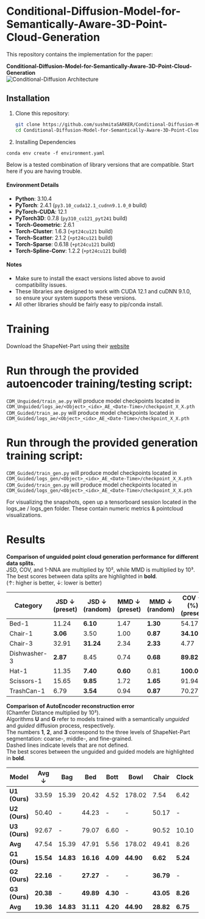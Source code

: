 # Conditional-Diffusion-Model-for-Semantically-Aware-3D-Point-Cloud-Generation

This repository contains the implementation for the paper:

**Conditional-Diffusion-Model-for-Semantically-Aware-3D-Point-Cloud-Generation**  
![Conditional-Diffusion Architecture](./README_Assets/architecture.png)

## Installation

1. Clone this repository:
   ```bash
   git clone https://github.com/sushmitaSARKER/Conditional-Diffusion-Model-for-Semantically-Aware-3D-Point-Cloud-Generation.git
   cd Conditional-Diffusion-Model-for-Semantically-Aware-3D-Point-Cloud-Generation
   ```

2. Installing Dependencies

`conda env create -f environment.yaml`

Below is a tested combination of library versions that are compatible. Start here if you are having trouble. 

#### Environment Details
- **Python**: 3.10.4
- **PyTorch**: 2.4.1 (`py3.10_cuda12.1_cudnn9.1.0_0` build)
- **PyTorch-CUDA**: 12.1
- **PyTorch3D**: 0.7.8 (`py310_cu121_pyt241` build)
- **Torch-Geometric**: 2.6.1
- **Torch-Cluster**: 1.6.3 (`+pt24cu121` build)
- **Torch-Scatter**: 2.1.2 (`+pt24cu121` build)
- **Torch-Sparse**: 0.6.18 (`+pt24cu121` build)
- **Torch-Spline-Conv**: 1.2.2 (`+pt24cu121` build)

#### Notes
- Make sure to install the exact versions listed above to avoid compatibility issues.
- These libraries are designed to work with CUDA 12.1 and cuDNN 9.1.0, so ensure your system supports these versions.
- All other libraries should be fairly easy to pip/conda install.


# Training

Download the ShapeNet-Part using their [website](https://shapenet.org/)

# Run through the provided autoencoder training/testing script:
`CDM_Unguided/train_ae.py` will produce model checkpoints located in `CDM_Unguided/logs_ae/<Object>_<idx>_AE_<Date-Time>/checkpoint_X_X.pth`
`CDM_Guided/train_ae.py` will produce model checkpoints located in `CDM_Guided/logs_ae/<Object>_<idx>_AE_<Date-Time>/checkpoint_X_X.pth`

# Run through the provided generation training script:
`CDM_Guided/train_gen.py` will produce model checkpoints located in `CDM_Guided/logs_gen/<Object>_<idx>_AE_<Date-Time>/checkpoint_X_X.pth`
`CDM_Guided/train_gen.py` will produce model checkpoints located in `CDM_Guided/logs_gen/<Object>_<idx>_AE_<Date-Time>/checkpoint_X_X.pth`

For visualizing the snapshots, open up a tensorboard session located in the logs_ae / logs_gen folder. 
These contain numeric metrics & pointcloud visualizations.

# Results

**Comparison of unguided point cloud generation performance for different data splits.**  
JSD, COV, and 1-NNA are multiplied by 10², while MMD is multiplied by 10³.  
The best scores between data splits are highlighted in **bold**.  
(↑: higher is better, ↓: lower is better)

| Category       | JSD ↓ (preset) | JSD ↓ (random) | MMD ↓ (preset) | MMD ↓ (random) | COV ↑ (%) (preset) | COV ↑ (%) (random) | 1-NNA ↓ (preset) | 1-NNA ↓ (random) |
|----------------|----------------|----------------|----------------|----------------|---------------------|---------------------|-------------------|-------------------|
| Bed-1          | 11.24          | **6.10**       | 1.47           | **1.30**       | 54.17               | **82.87**           | 75.00             | **69.11**         |
| Chair-1        | **3.06**       | 3.50           | 1.00           | **0.87**       | **34.10**           | 26.96               | **75.88**         | 76.75             |
| Chair-3        | 32.91          | **31.24**      | 2.34           | **2.33**       | 4.77                | **5.00**            | 99.30             | **98.89**         |
| Dishwasher-3   | **2.87**       | 8.45           | 0.74           | **0.68**       | **89.82**           | 65.71               | **60.53**         | 77.21             |
| Hat-1          | 11.35          | **7.40**       | **0.60**       | 0.81           | **100.00**          | 78.61               | 68.75             | **57.26**         |
| Scissors-1     | 15.65          | **9.85**       | 1.72           | **1.65**       | 91.94               | **94.67**           | **49.98**         | 51.10             |
| TrashCan-1     | 6.79           | **3.54**       | 0.94           | **0.87**       | 70.27               | **75.00**           | 79.43             | **60.94**         |


**Comparison of AutoEncoder reconstruction error**  
(Chamfer Distance multiplied by 10²).  
Algorithms **U** and **G** refer to models trained with a semantically *unguided* and *guided* diffusion process, respectively.  
The numbers **1**, **2**, and **3** correspond to the three levels of ShapeNet-Part segmentation: coarse-, middle-, and fine-grained.  
Dashed lines indicate levels that are not defined.  
The best scores between the unguided and guided models are highlighted in **bold**.


| Model        | Avg ↓ | Bag   | Bed   | Bott  | Bowl   | Chair  | Clock | Dish  | Disp  | Door  | Ear   | Fauc  | Hat   | Key   | Knife | Lamp   | Lap   | Micro  | Mug   | Frid  | Scis  | Stora | Table | Trash | Vase  |
|--------------|--------|-------|-------|--------|--------|--------|--------|--------|--------|--------|--------|--------|--------|--------|--------|--------|--------|--------|--------|--------|--------|--------|--------|--------|--------|
| **U1 (Ours)** | 33.59 | 15.39 | 20.42 | 4.52   | 178.02 | 7.54   | 6.42   | 3.72   | 4.24   | 6.08   | **20.41** | 12.32  | 6.80   | 2.80   | **72.45** | 73.12  | 1.94   | 203.13 | **9.21** | 98.10  | 15.99  | 8.32   | 22.59  | 6.10   | 6.60   |
| **U2 (Ours)** | 50.40 | -     | 44.23 | -      | -      | 50.17  | -      | 5.88   | -      | **7.15** | -      | -      | -      | -      | -      | 168.51 | -      | 7.90   | -      | 7.79   | -      | 25.29  | 136.67 | -      | -      |
| **U3 (Ours)** | 92.67 | -     | 79.07 | 6.60   | -      | 90.52  | 10.10  | 7.32   | 4.14   | 8.52   | 38.47  | 18.16  | -      | -      | **17.77** | 642.97 | -      | 8.53   | -      | 10.72  | -      | 35.19  | 571.25 | 15.53  | 10.46  |
| **Avg**       | 47.54 | 15.39 | 47.91 | 5.56   | 178.02 | 49.41  | 8.26   | 5.64   | 4.19   | 7.25   | 29.44  | 15.24  | 6.80   | 2.80   | **45.11** | 294.87 | 1.94   | 73.19  | **9.21** | 38.87  | 15.99  | 22.93  | 243.50 | 10.82  | 8.53   |
| **G1 (Ours)** | **15.54** | **14.83** | **16.16** | **4.09** | **44.90** | **6.62** | **5.24** | **2.84** | **4.14** | **5.73** | 20.56  | **6.48** | **6.16** | **2.33** | 85.31  | **12.55** | **1.84** | **64.16** | 10.98  | **23.59** | **6.89** | **6.06** | **11.51** | **4.69** | **5.18** |
| **G2 (Ours)** | **22.16** | -     | **27.27** | -      | -      | **36.79** | -      | **5.79** | -      | 8.79   | -      | -      | -      | -      | -      | **20.60** | -      | **5.26** | -      | **6.16** | -      | **11.08** | **77.67** | -      | -      |
| **G3 (Ours)** | **20.38** | -     | **49.89** | **4.30** | -      | **43.05** | **8.26** | **6.04** | **3.68** | **6.88** | **33.49** | **7.03** | -      | -      | 23.65  | **21.59** | -      | **6.21** | -      | **6.62** | -      | **11.22** | **101.97** | **6.92** | **5.66** |
| **Avg**       | **19.36** | **14.83** | **31.11** | **4.20** | **44.90** | **28.82** | **6.75** | **4.89** | **3.91** | **7.13** | **27.03** | **6.76** | **6.16** | **2.33** | 54.48  | **18.25** | **1.84** | **25.21** | 10.98  | **12.12** | **6.89** | **9.45** | **63.72** | **5.81** | **5.42** |


